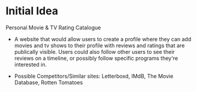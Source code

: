 # Initial Idea
Personal Movie & TV Rating Catalogue
* A website that would allow users to create a profile where they can add movies and tv shows to their profile with reviews and ratings that are publically visible. Users could also follow other users to see their reviews on a timeline, or possibly follow specific programs they're interested in.

* Possible Competitors/Similar sites: Letterboxd, IMdB, The Movie Database, Rotten Tomatoes